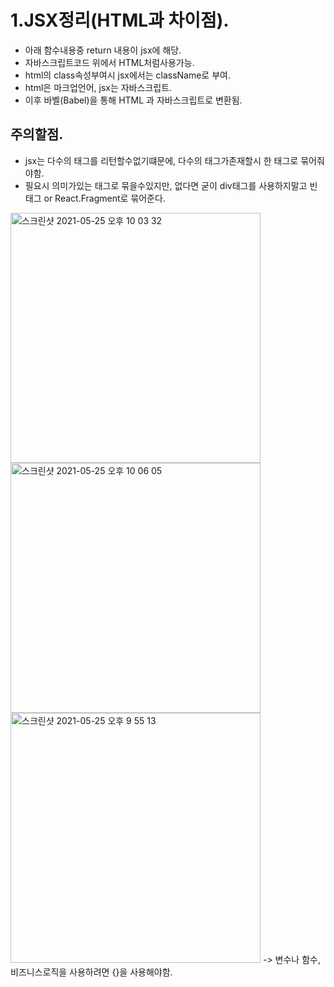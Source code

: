 # 1.JSX정리(HTML과 차이점).

- 아래 함수내용중 return 내용이 jsx에 해당.
- 자바스크립트코드 위에서 HTML처럼사용가능.
- html의 class속성부여시 jsx에서는 className로 부여.
- html은 마크업언어, jsx는 자바스크립트.
- 이후 바벨(Babel)을 통해 HTML 과 자바스크립트로 변환됨.

 



## 주의할점.
 - jsx는 다수의 태그를 리턴할수없기떄문에, 다수의 태그가존재할시 한 태그로 묶어줘야함.
 - 필요시 의미가있는 태그로 묶을수있지만, 없다면 굳이 div태그를 사용하지말고 빈태그 or React.Fragment로 묶어준다.
 
<img width="400" alt="스크린샷 2021-05-25 오후 10 03 32" src="https://user-images.githubusercontent.com/58588011/119502595-0cfb9580-bda5-11eb-8b05-2c14f841ec26.png">

<img width="400" alt="스크린샷 2021-05-25 오후 10 06 05" src="https://user-images.githubusercontent.com/58588011/119502937-6c59a580-bda5-11eb-9b07-a7dd3b6fdd1d.png">

 <img width="400" alt="스크린샷 2021-05-25 오후 9 55 13" src="https://user-images.githubusercontent.com/58588011/119501518-e426d080-bda3-11eb-8b7d-4ffc41afcc54.png">
-> 변수나 함수, 비즈니스로직을 사용하려면 {}을 사용해야함.
